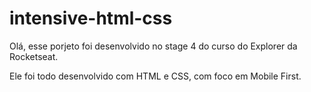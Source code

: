 # intensive-html-css

Olá, esse porjeto foi desenvolvido no stage 4 do curso do Explorer da Rocketseat.

Ele foi todo desenvolvido com HTML e CSS, com foco em Mobile First.
